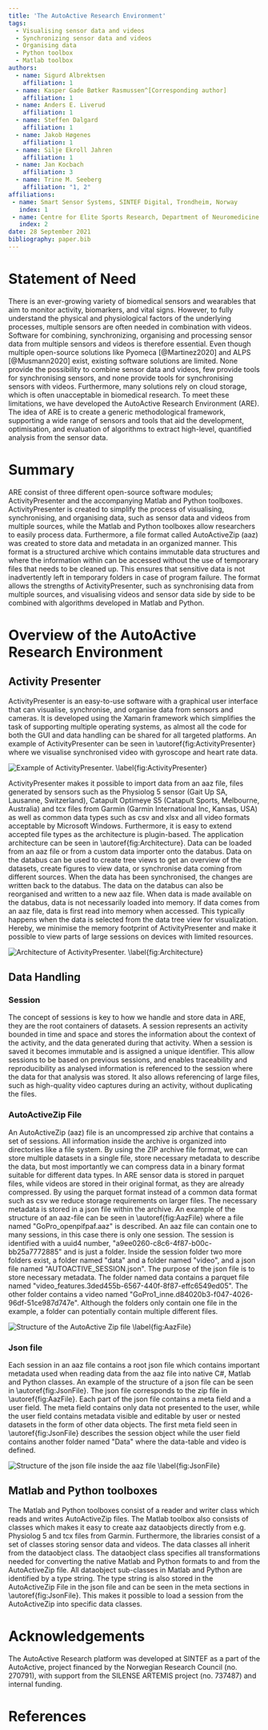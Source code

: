 ```yaml
---
title: 'The AutoActive Research Environment'
tags:
  - Visualising sensor data and videos
  - Synchronizing sensor data and videos
  - Organising data
  - Python toolbox
  - Matlab toolbox
authors:
  - name: Sigurd Albrektsen
    affiliation: 1
  - name: Kasper Gade Bøtker Rasmussen^[Corresponding author]
    affiliation: 1
  - name: Anders E. Liverud
    affiliation: 1
  - name: Steffen Dalgard
    affiliation: 1
  - name: Jakob Høgenes
    affiliation: 1
  - name: Silje Ekroll Jahren
    affiliation: 1
  - name: Jan Kocbach
    affiliation: 3
  - name: Trine M. Seeberg
    affiliation: "1, 2"
affiliations:
 - name: Smart Sensor Systems, SINTEF Digital, Trondheim, Norway
   index: 1
 - name: Centre for Elite Sports Research, Department of Neuromedicine and Movement Science, Norwegian University of Science and Technology, Trondheim, Norway 
   index: 2
date: 28 September 2021
bibliography: paper.bib
---
```


# Statement of Need

There is an ever-growing variety of biomedical sensors and wearables that aim to monitor activity, 
biomarkers, and vital signs. However, to fully understand the physical and physiological factors of 
the underlying processes, multiple sensors are often needed in combination with videos. Software for 
combining, synchronizing, organising and processing sensor data from multiple sensors and videos is 
therefore essential. Even though multiple open-source solutions like Pyomeca [@Martinez2020] and 
ALPS [@Musmann2020] exist, existing software solutions are limited. None provide the possibility to 
combine sensor data and videos, few provide tools for synchronising sensors, and none provide tools 
for synchronising sensors with videos. Furthermore, many solutions rely on cloud storage, which is 
often unacceptable in biomedical research. To meet these limitations, we have developed the AutoActive 
Research Environment (ARE). The idea of ARE is to create a generic methodological framework, 
supporting a wide range of sensors and tools that aid the development, optimisation, and evaluation of 
algorithms to extract high-level, quantified analysis from the sensor data.  


# Summary

ARE consist of three different open-source software modules; ActivityPresenter and the accompanying 
Matlab and Python toolboxes. ActivityPresenter is created to simplify the process of visualising, 
synchronising, and organising data, such as sensor data and videos from multiple sources, while the 
Matlab and Python toolboxes allow researchers to easily process data. Furthermore, a file format called 
AutoActiveZip (aaz) was created to store data and metadata in an organized manner. This format is a 
structured archive which contains immutable data structures and where the information within can be 
accessed without the use of temporary files that needs to be cleaned up. This ensures that sensitive 
data is not inadvertently left in temporary folders in case of program failure. The format allows the 
strengths of ActivityPresenter, such as synchronising data from multiple sources, and visualising 
videos and sensor data side by side to be combined with algorithms developed in Matlab and Python. 

# Overview of the AutoActive Research Environment
## Activity Presenter

ActivityPresenter is an easy-to-use software with a graphical user interface that can visualise, 
synchronise, and organise data from sensors and cameras. It is developed using the Xamarin framework 
which simplifies the task of supporting multiple operating systems, as almost all the code for both the 
GUI and data handling can be shared for all targeted platforms. An example of ActivityPresenter can be 
seen in \autoref{fig:ActivityPresenter} where we visualise synchronised video with gyroscope and heart 
rate data. 

![Example of ActivityPresenter. \label{fig:ActivityPresenter}](figures/ActivityPresenter.PNG)

ActivityPresenter makes it possible to import data from an aaz file, files generated by sensors such as 
the Physiolog 5 sensor (Gait Up SA, Lausanne, Switzerland), Catapult Optimeye S5 
(Catapult Sports, Melbourne, Australia) and tcx files from Garmin (Garmin International Inc, Kansas, USA) 
as well as common data types such as csv and xlsx and all video formats acceptable 
by Microsoft Windows. Furthermore, it is easy to extend accepted file types as the architecture is 
plugin-based. The application architecture can be seen in \autoref{fig:Architecture}. Data can be loaded from an aaz file 
or from a custom data importer onto the databus. Data on the databus can be used to create tree views 
to get an overview of the datasets, create figures to view data, or synchronise data coming from 
different sources. When the data has been synchronised, the changes are written back to the databus. 
The data on the databus can also be reorganised and written to a new aaz file. When data is made 
available on the databus, data is not necessarily loaded into memory. If data comes from an aaz file, 
data is first read into memory when accessed. This typically happens when the data is selected from 
the data tree view for visualization. Hereby, we minimise the memory footprint of ActivityPresenter 
and make it possible to view parts of large sessions on devices with limited resources. 

![Architecture of ActivityPresenter. \label{fig:Architecture}](figures/Architecture.PNG)

## Data Handling
### Session 

The concept of sessions is key to how we handle and store data in ARE, they are the root containers of 
datasets. A session represents an activity bounded in time and space and stores the information about 
the context of the activity, and the data generated during that activity. When a session is saved it 
becomes immutable and is assigned a unique identifier. This allow sessions to be based on previous 
sessions, and enables traceability and reproducibility as analysed information is referenced to the 
session where the data for that analysis was stored. It also allows referencing of large files, such as 
high-quality video captures during an activity, without duplicating the files.

### AutoActiveZip File

An AutoActiveZip (aaz) file is an uncompressed zip archive that contains a set of sessions. All 
information inside the archive is organized into directories like a file system. By using the ZIP archive 
file format, we can store multiple datasets in a single file, store necessary metadata to describe the 
data, but most importantly we can compress data in a binary format suitable for different data types. In 
ARE sensor data is stored in parquet files, while videos are stored in their original format, as they are 
already compressed. By using the parquet format instead of a common data format such as csv we reduce 
storage requirements on larger files. The necessary metadata is stored in a json file within the archive. 
An example of the structure of an aaz-file can be seen in \autoref{fig:AazFile} where a file named "GoPro\_openpifpaf.aaz" 
is described. An aaz file can contain one to many sessions, in this case there is only one session. The 
session is identified with a uuid4 number, "a9ee0260-c8c6-4f87-b00c-bb25a7772885" and is just a folder. 
Inside the session folder two more folders exist, a folder named "data" and a folder named "video", and a 
json file named "AUTOACTIVE\_SESSION.json". The purpose of the json file is to store necessary metadata. The 
folder named data contains a parquet file named "video\_features.3ded455b-6567-440f-8f87-effc6549ed05". The 
other folder contains a video named "GoPro1\_inne.d84020b3-f047-4026-96df-51ce987d747e". Although the folders 
only contain one file in the example, a folder can potentially contain multiple different files. 

![Structure of the AutoActive Zip file \label{fig:AazFile}](figures/AazFile.PNG)

### Json file

Each session in an aaz file contains a root json file which contains important metadata used when reading 
data from the aaz file into native C#, Matlab and Python classes. An example of the structure of a json 
file can be seen in \autoref{fig:JsonFile}. The json file corresponds to the zip file in \autoref{fig:AazFile}. 
Each part of the json file contains a meta field and a user field. The meta field contains only data not 
presented to the user, while the user field contains metadata visible and editable by user or nested datasets in the form 
of other data objects. The first meta field seen in \autoref{fig:JsonFile} describes the session object while the user 
field contains another folder named "Data" where the data-table and video is defined. 

![Structure of the json file inside the aaz file \label{fig:JsonFile}](figures/JsonFile.PNG)

## Matlab and Python toolboxes

The Matlab and Python toolboxes consist of a reader and writer class which reads and writes AutoActiveZip 
files. The Matlab toolbox also consists of classes which makes it easy to create aaz dataobjects directly 
from e.g. Physiolog 5 and tcx files from Garmin. Furthermore, the libraries consist of a set of classes storing 
sensor data and videos. The data classes all inherit from the dataobject class. The dataobject class specifies 
all transformations needed for converting the native Matlab and Python formats to and from the AutoActiveZip 
file. All dataobject sub-classes in Matlab and Python are identified by a type string. The type string is also 
stored in the AutoActiveZip File in the json file and can be seen in the meta sections in \autoref{fig:JsonFile}. This makes 
it possible to load a session from the AutoActiveZip into specific data classes.

# Acknowledgements

The AutoActive Research platform was developed at SINTEF as a part of the AutoActive, project financed by the 
Norwegian Research Council (no. 270791), with support from the SILENSE ARTEMIS project (no. 737487) and 
internal funding.

# References
